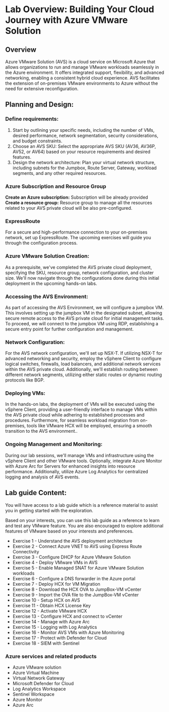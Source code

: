 # Lab Overview: Building Your Cloud Journey with Azure VMware Solution

## Overview

Azure VMware Solution (AVS) is a cloud service on Microsoft Azure that allows organizations to run and manage VMware workloads seamlessly in the Azure environment. It offers integrated support, flexibility, and advanced networking, enabling a consistent hybrid cloud experience. AVS facilitates the extension of on-premises VMware environments to Azure without the need for extensive reconfiguration.

## Planning and Design:
 
### Define requirements: 
1. Start by outlining your specific needs, including the number of VMs, desired performance, network segmentation, security considerations, and budget constraints.
2. Choose an AVS SKU: Select the appropriate AVS SKU (AV36, AV36P, AV52, or AV64) based on your resource requirements and desired features.
3. Design the network architecture: Plan your virtual network structure, including subnets for the Jumpbox, Route Server, Gateway, workload segments, and any other required resources.
 
### Azure Subscription and Resource Group
 
**Create an Azure subscription:** Subscription will be already provided<br>
**Create a resource group:** Resource group to manage all the resources related to your AVS private cloud will be also pre-configured.
 
### ExpressRoute
For a secure and high-performance connection to your on-premises network, set up ExpressRoute. The upcoming exercises will guide you through the configuration process.
 
### Azure VMware Solution Creation:
As a prerequisite, we've completed the AVS private cloud deployment, specifying the SKU, resource group, network configuration, and cluster size. We'll now navigate through the configurations done during this initial deployment in the upcoming hands-on labs.
 
### Accessing the AVS Environment:
As part of accessing the AVS Environment, we will configure a jumpbox VM. This involves setting up the jumpbox VM in the designated subnet, allowing secure remote access to the AVS private cloud for initial management tasks. To proceed, we will connect to the jumpbox VM using RDP, establishing a secure entry point for further configuration and management.
 
### Network Configuration:
For the AVS network configuration, we'll set up NSX-T. If utilizing NSX-T for advanced networking and security, employ the vSphere Client to configure logical switches, firewalls, load balancers, and additional network services within the AVS private cloud. Additionally, we'll establish routing between different network segments, utilizing either static routes or dynamic routing protocols like BGP.
 
### Deploying VMs:
 
In the hands-on labs, the deployment of VMs will be executed using the vSphere Client, providing a user-friendly interface to manage VMs within the AVS private cloud while adhering to established processes and procedures. Furthermore, for seamless workload migration from on-premises, tools like VMware HCX will be employed, ensuring a smooth transition to the AVS environment..
 
### Ongoing Management and Monitoring:
 
During our lab sessions, we'll manage VMs and infrastructure using the vSphere Client and other VMware tools. Optionally, integrate Azure Monitor with Azure Arc for Servers for enhanced insights into resource performance. Additionally, utilize Azure Log Analytics for centralized logging and analysis of AVS events.

## Lab guide Content:

You will have access to a lab guide which is a reference material to assist you in getting started with the exploration.

Based on your interests, you can use this lab guide as a reference to learn and test any VMware feature. You are also encouraged to explore additional features of VMware based on your interests and preferences.

- Exercise 1 - Understand the AVS deployment architecture
- Exercise 2 - Connect Azure VNET to AVS using Express Route Connectivity 
- Exercise 3 - Configure DHCP for Azure VMware Solution
- Exercise 4 - Deploy VMware VMs in AVS 
- Exercise 5 - Enable Managed SNAT for Azure VMware Solution workloads 
- Exercise 6 - Configure a DNS forwarder in the Azure portal
- Exercise 7 - Deploy HCX for VM Migration
- Exercise 8 - Download the HCX OVA to JumpBox-VM vCenter
- Exercise 9 - Import the OVA file to the JumpBox-VM vCenter
- Exercise 10 - Setup HCX on AVS
- Exercise 11 - Obtain HCX License Key
- Exercise 12 - Activate VMware HCX
- Exercise 13 - Configure HCX and connect to vCenter
- Exercise 14 - Manage with Azure Arc 
- Exercise 15 - Logging with Log Analytics  
- Exercise 16 - Monitor AVS VMs with Azure Monitoring 
- Exercise 17 - Protect with Defender for Cloud 
- Exercise 18 - SIEM with Sentinel 

### Azure services and related products

- Azure VMware solution
- Azure Virtual Machine
- Virtual Network Gateway
- Microsoft Defender for Cloud
- Log Analytics Workspace
- Sentinel Workspace
- Azure Monitor
- Azure Arc

